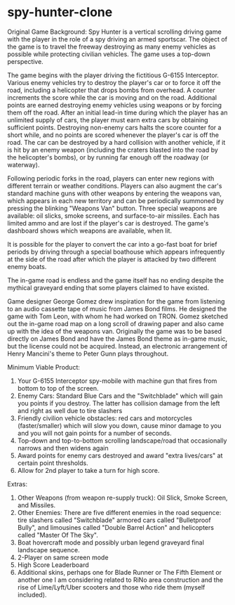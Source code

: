 # spy-hunter-clone

Original Game Background:
Spy Hunter is a vertical scrolling driving game with the player in the role of a spy driving an armed sportscar. The object of the game is to travel the freeway destroying as many enemy vehicles as possible while protecting civilian vehicles. The game uses a top-down perspective.

The game begins with the player driving the fictitious G-6155 Interceptor. Various enemy vehicles try to destroy the player's car or to force it off the road, including a helicopter that drops bombs from overhead. A counter increments the score while the car is moving and on the road. Additional points are earned destroying enemy vehicles using weapons or by forcing them off the road. After an initial lead-in time during which the player has an unlimited supply of cars, the player must earn extra cars by obtaining sufficient points. Destroying non-enemy cars halts the score counter for a short while, and no points are scored whenever the player's car is off the road. The car can be destroyed by a hard collision with another vehicle, if it is hit by an enemy weapon (including the craters blasted into the road by the helicopter's bombs), or by running far enough off the roadway (or waterway).

Following periodic forks in the road, players can enter new regions with different terrain or weather conditions. Players can also augment the car's standard machine guns with other weapons by entering the weapons van, which appears in each new territory and can be periodically summoned by pressing the blinking "Weapons Van" button. Three special weapons are available: oil slicks, smoke screens, and surface-to-air missiles. Each has limited ammo and are lost if the player's car is destroyed. The game's dashboard shows which weapons are available, when lit.

It is possible for the player to convert the car into a go-fast boat for brief periods by driving through a special boathouse which appears infrequently at the side of the road after which the player is attacked by two different enemy boats.

The in-game road is endless and the game itself has no ending despite the mythical graveyard ending that some players claimed to have existed.

Game designer George Gomez drew inspiration for the game from listening to an audio cassette tape of music from James Bond films. He designed the game with Tom Leon, with whom he had worked on TRON. Gomez sketched out the in-game road map on a long scroll of drawing paper and also came up with the idea of the weapons van. Originally the game was to be based directly on James Bond and have the James Bond theme as in-game music, but the license could not be acquired. Instead, an electronic arrangement of Henry Mancini's theme to Peter Gunn plays throughout.

Minimum Viable Product:
1. Your G-6155 Interceptor spy-mobile with machine gun that fires from bottom to top of the screen.
2. Enemy Cars: Standard Blue Cars and the "Switchblade" which will gain you points if you destroy. The latter has collision damage from the left and right as well due to tire slashers
3. Friendly civilion vehicle obstacles: red cars and motorcycles (faster/smaller) which will slow you down, cause minor damage to you and you will not gain points for a number of seconds.
4. Top-down and top-to-bottom scrolling landscape/road that occasionally narrows and then widens again
5. Award points for enemy cars destroyed and award "extra lives/cars" at certain point thresholds.
6. Allow for 2nd player to take a turn for high score.

Extras:
1. Other Weapons (from weapon re-supply truck): Oil Slick, Smoke Screen, and Missiles.
2. Other Enemies: There are five different enemies in the road sequence: tire slashers called "Switchblade" armored cars called "Bulletproof Bully", and limousines called "Double Barrel Action" and helicopters called "Master Of The Sky".
3. Boat hovercraft mode and possibly urban legend graveyard final landscape sequence.
4. 2-Player on same screen mode
5. High Score Leaderboard
4. Additional skins, perhaps one for Blade Runner or The Fifth Element or another one I am considering related to RiNo area construction and the rise of Lime/Lyft/Uber scooters and those who ride them (myself included).